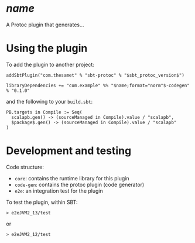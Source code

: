 # $name$

A Protoc plugin that generates...

# Using the plugin

To add the plugin to another project:

```
addSbtPlugin("com.thesamet" % "sbt-protoc" % "$sbt_protoc_version$")

libraryDependencies += "com.example" %% "$name;format="norm"$-codegen" % "0.1.0"
```

and the following to your `build.sbt`:
```
PB.targets in Compile := Seq(
  scalapb.gen() -> (sourceManaged in Compile).value / "scalapb",
  $package$.gen() -> (sourceManaged in Compile).value / "scalapb"
)
```

# Development and testing

Code structure:
- `core`: contains the runtime library for this plugin
- `code-gen`: contains the protoc plugin (code generator)
- `e2e`: an integration test for the plugin

To test the plugin, within SBT:

```
> e2eJVM2_13/test
```

or 

```
> e2eJVM2_12/test
```

